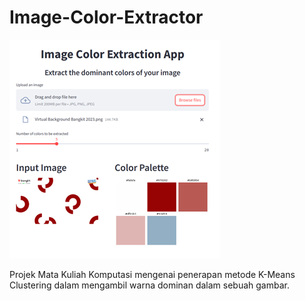 # Image-Color-Extractor
![app preview](assets/App-preview.png)

Projek Mata Kuliah Komputasi mengenai penerapan metode K-Means Clustering dalam mengambil warna dominan dalam sebuah gambar.
